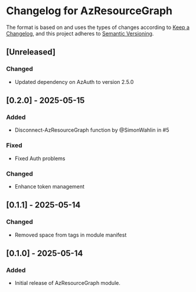 # Changelog for AzResourceGraph

The format is based on and uses the types of changes according to [Keep a Changelog](https://keepachangelog.com/en/1.0.0/),
and this project adheres to [Semantic Versioning](https://semver.org/spec/v2.0.0.html).

## [Unreleased]

### Changed 
- Updated dependency on AzAuth to version 2.5.0

## [0.2.0] - 2025-05-15

### Added
- Disconnect-AzResourceGraph function by @SimonWahlin in #5

### Fixed
- Fixed Auth problems

### Changed
- Enhance token management

## [0.1.1] - 2025-05-14

### Changed
- Removed space from tags in module manifest

## [0.1.0] - 2025-05-14

### Added
- Initial release of AzResourceGraph module.
